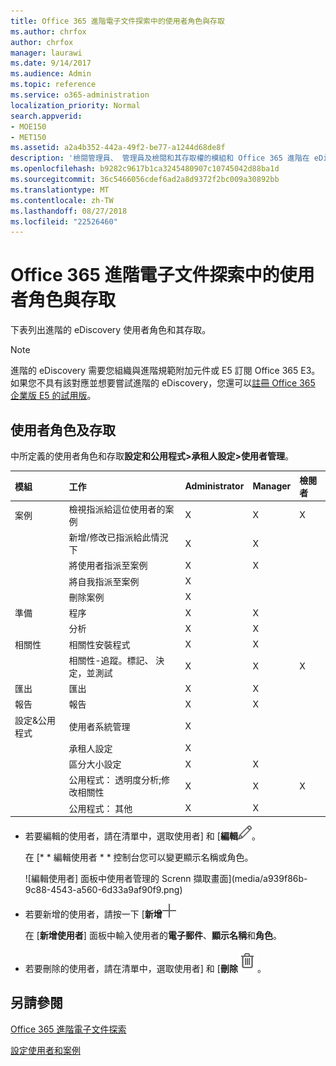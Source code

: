 ```yaml
---
title: Office 365 進階電子文件探索中的使用者角色與存取
ms.author: chrfox
author: chrfox
manager: laurawi
ms.date: 9/14/2017
ms.audience: Admin
ms.topic: reference
ms.service: o365-administration
localization_priority: Normal
search.appverid:
- MOE150
- MET150
ms.assetid: a2a4b352-442a-49f2-be77-a1244d68de8f
description: '檢閱管理員、 管理員及檢閱和其存取權的模組和 Office 365 進階在 eDiscovery 中的工作的使用者角色。 '
ms.openlocfilehash: b9282c9617b1ca3245480907c10745042d88ba1d
ms.sourcegitcommit: 36c5466056cdef6ad2a8d9372f2bc009a30892bb
ms.translationtype: MT
ms.contentlocale: zh-TW
ms.lasthandoff: 08/27/2018
ms.locfileid: "22526460"
---
```

# <a name="user-roles-and-access-in-office-365-advanced-ediscovery"></a>Office 365 進階電子文件探索中的使用者角色與存取

下表列出進階的 eDiscovery 使用者角色和其存取。
  
> [!NOTE]
> 進階的 eDiscovery 需要您組織與進階規範附加元件或 E5 訂閱 Office 365 E3。如果您不具有該對應並想要嘗試進階的 eDiscovery，您還可以[註冊 Office 365 企業版 E5 的試用版](https://go.microsoft.com/fwlink/p/?LinkID=698279)。 
  
## <a name="user-roles-and-access"></a>使用者角色及存取

中所定義的使用者角色和存取**設定和公用程式\>承租人設定\>使用者管理**。
  
|**模組**|**工作**|**Administrator**|**Manager**|**檢閱者**|
|:-----|:-----|:-----|:-----|:-----|
|案例  <br/> | 檢視指派給這位使用者的案例  <br/> |X  <br/> |X  <br/> |X  <br/> |
|| 新增/修改已指派給此情況下  <br/> |X  <br/> |X  <br/> ||
|| 將使用者指派至案例  <br/> |X  <br/> |X  <br/> ||
|| 將自我指派至案例  <br/> |X  <br/> |||
||刪除案例  <br/> |X  <br/> |||
|準備  <br/> |程序  <br/> |X  <br/> |X  <br/> ||
||分析  <br/> |X  <br/> |X  <br/> ||
|相關性  <br/> |相關性安裝程式  <br/> |X  <br/> |X  <br/> ||
||相關性-追蹤。標記、 決定，並測試  <br/> |X  <br/> |X  <br/> |X  <br/> |
|匯出  <br/> |匯出  <br/> |X  <br/> |X  <br/> ||
|報告  <br/> |報告  <br/> |X  <br/> |X  <br/> ||
|設定&amp;公用程式  <br/> |使用者系統管理  <br/> |X  <br/> |||
||承租人設定  <br/> |X  <br/> |||
||區分大小設定  <br/> |X  <br/> |X  <br/> ||
||公用程式： 透明度分析;修改相關性  <br/> |X  <br/> |X  <br/> |X  <br/> |
||公用程式： 其他  <br/> |X  <br/> |X  <br/> ||
   
- 若要編輯的使用者，請在清單中，選取使用者] 和 [**編輯**![編輯圖示](media/3d613660-7602-4df2-bdb9-14e9ca2f9cf2.png)。
    
    在 [* * 編輯使用者 * * 控制台您可以變更顯示名稱或角色。 
    
    ![編輯使用者] 面板中使用者管理的 Screnn 擷取畫面](media/a939f86b-9c88-4543-a560-6d33a9af90f9.png)
  
- 若要新增的使用者，請按一下 [**新增**![新增圖示](media/c2dd8b3a-5a22-412c-a7fa-143f5b2b5612.png)
  
    在 [**新增使用者**] 面板中輸入使用者的**電子郵件**、**顯示名稱**和**角色**。 
    
- 若要刪除的使用者，請在清單中，選取使用者] 和 [**刪除**![刪除圖示](media/87565fbb-5147-4f22-9ed7-1c18ce664392.png)。
    
## <a name="see-also"></a>另請參閱

[Office 365 進階電子文件探索](office-365-advanced-ediscovery.md)
  
[設定使用者和案例](set-up-users-and-cases-in-advanced-ediscovery.md)

